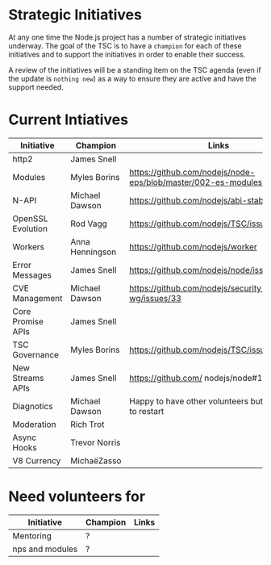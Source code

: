 # Strategic Initiatives

At any one time the Node.js project has a number of strategic initiatives
underway.  The goal of the TSC is to have a `champion` for each of these
initiatives and to support the initiatives in order to enable their
success.

A review of the initiatives will be a standing item on the TSC agenda (even
if the update is `nothing new`) as a way to ensure they are active
and have the support needed.

# Current Intiatives

| Initiative        | Champion        | Links                                                            |
|-------------------|-----------------|------------------------------------------------------------------|
| http2             | James Snell     |                                                                  |
| Modules           | Myles Borins    | https://github.com/nodejs/node-eps/blob/master/002-es-modules.md |
| N-API             | Michael Dawson  | https://github.com/nodejs/abi-stable-node                        |
| OpenSSL Evolution | Rod Vagg        | https://github.com/nodejs/TSC/issues/364                         |
| Workers           | Anna Henningson | https://github.com/nodejs/worker                                 |
| Error Messages    | James Snell     | https://github.com/nodejs/node/issues/11273i                     |
| CVE Management    | Michael Dawson  | https://github.com/nodejs/security-wg/issues/33                  |
| Core Promise APIs | James Snell     |                                                                  | 
| TSC Governance    | Myles Borins    | https://github.com/nodejs/TSC/issues/383                         |
| New Streams APIs  | James Snell     | https://github.com/ nodejs/node#16414                            | 
| Diagnotics        | Michael Dawson  | Happy to have other volunteers but will work to restart          |
| Moderation        | Rich Trot       |                                                                  |
| Async Hooks       | Trevor Norris   |                                                                  |
| V8 Currency       | MichaëZasso    |                                                                  |


# Need volunteers for

| Initiative        | Champion        | Links                                                            |
|-------------------|-----------------|------------------------------------------------------------------|
| Mentoring         | ?               |                                                                  |
| nps and modules   | ?               |                                                                  |


